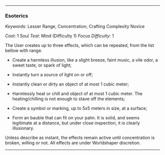 ___

### Esoterics

*Keywords*: Lesser Range, Concentration, Crafting Complexity Novice

*Cost*: 1 Soul
*Test*: Mind (Difficulty 1)
*Focus Difficulty*: 1

The User creates up to three effects, which can be repeated, from the list bellow with range.

- Create a harmless illusion, like a slight breeze, faint music, a vile odor, a sweet taste, or spark of light;

- Instantly turn a source of light on or off;

- Instantly clean or dirty an object of at most 1 cubic meter;

- Harmlessly heat or chill and object of at most 1 cubic meter. The heating/chilling is not enough to stave off the elements;

- Create a symbol or marking, up to 5x5 meters in size, at a surface;

- Form an bauble that can fit on your palm. It is solid, and seems legitimate at a distance, but under close inspection, it is clearly illusionary.

Unless describe as instant, the effects remain active until concentration is broken, willing or not. All effects are under Worldshaper discretion.

___